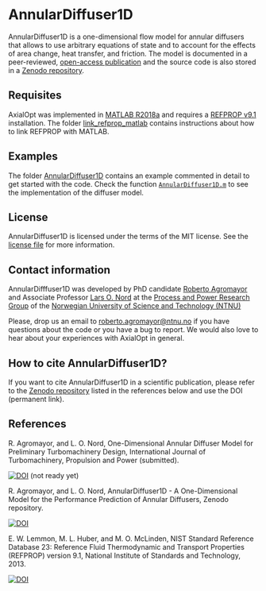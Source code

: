 # AnnularDiffuser1D
AnnularDiffuser1D is a one-dimensional flow model for annular diffusers that allows to use arbitrary equations of state and to account for the effects of area change, heat transfer, and friction. The model is documented in a peer-reviewed, [open-access publication](#1) and the source code is also stored in a [Zenodo repository](#2).


## Requisites
AxialOpt was implemented in [MATLAB R2018a](https://nl.mathworks.com/) and requires a [REFPROP v9.1](#3) installation. The folder [link_refprop_matlab](link_refprop_matlab) contains instructions about how to link REFPROP with MATLAB.


## Examples
The folder [AnnularDiffuser1D](AnnularDiffuser1D) contains an example commented in detail to get started with the code. Check the function [`AnnularDiffuser1D.m`](AnnularDiffuser1D_source_code/AnnularDiffuser1D.m) to see the implementation of the diffuser model.


## License
AnnularDiffuser1D is licensed under the terms of the MIT license. See the [license file](LICENSE.md) for more information.


## Contact information
AnnularDifffuser1D was developed by PhD candidate [Roberto Agromayor](https://www.ntnu.edu/employees/roberto.agromayor) and Associate Professor [Lars O. Nord](https://www.ntnu.edu/employees/lars.nord) at the [Process and Power Research Group](https://www.ntnu.edu/ept/process-power#/view/about) of the [Norwegian University of Science and Technology (NTNU)](https://www.ntnu.no/)

Please, drop us an email to [roberto.agromayor@ntnu.no](mailto:roberto.agromayor@ntnu.no) if you have questions about the code or you have a bug to report. We would also love to hear about your experiences with AxialOpt in general.

## How to cite AnnularDiffuser1D?
If you want to cite AnnularDiffuser1D in a scientific publication, please refer to the [Zenodo repository](#2) listed in the references below and use the DOI (permanent link).


## References

<a name="1"></a>
R. Agromayor, and L. O. Nord, One-Dimensional Annular Diffuser Model for Preliminary Turbomachinery Design, International Journal of Turbomachinery, Propulsion and Power (submitted).

[![DOI](https://img.shields.io/badge/DOI-Diffuser_paper_DOI-blue.svg)](https://www.google.com) (not ready yet)


<a name="2"></a>
R. Agromayor, and L. O. Nord, AnnularDiffuser1D - A One-Dimensional Model for the Performance Prediction of Annular Diffusers, Zenodo repository.

[![DOI](https://zenodo.org/badge/147427825.svg)](https://doi.org/10.5281/zenodo.1409711)


<a name="3"></a>
E. W. Lemmon, M. L. Huber, and M. O. McLinden, NIST Standard Reference Database 23: Reference Fluid Thermodynamic and Transport Properties (REFPROP) version 9.1, National Institute of Standards and Technology, 2013.

[![DOI](https://img.shields.io/badge/DOI-https://dx.doi.org/10.18434/T4JS3C-blue.svg)](https://dx.doi.org/10.18434/T4JS3C)



